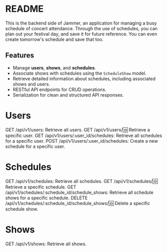 # README

This is the backend side of Jammer, an application for managing a busy schedule of concert attendance. Through the use of schedules, you can plan out your festival day, and save it for future reference. You can even create tomorrow's schedule and save that too.

## Features

- Manage **users**, **shows**, and **schedules**.
- Associate shows with schedules using the `ScheduleShow` model.
- Retrieve detailed information about schedules, including associated shows and users.
- RESTful API endpoints for CRUD operations.
- Serialization for clean and structured API responses.

# Users
GET /api/v1/users: Retrieve all users.
GET /api/v1/users/:id: Retrieve a specific user.
GET /api/v1/users/:user_id/schedules: Retrieve all schedules for a specific user.
POST /api/v1/users/:user_id/schedules: Create a new schedule for a specific user.
# Schedules
GET /api/v1/schedules: Retrieve all schedules.
GET /api/v1/schedules/:id: Retrieve a specific schedule.
GET /api/v1/schedules/:schedule_id/schedule_shows: Retrieve all schedule shows for a specific schedule.
DELETE /api/v1/schedules/:schedule_id/schedule_shows/:id: Delete a specific schedule show.
# Shows
GET /api/v1/shows: Retrieve all shows.
